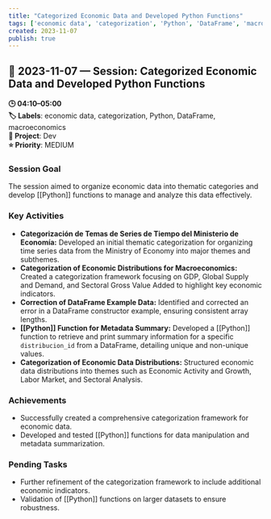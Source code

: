 ```yaml
---
title: "Categorized Economic Data and Developed Python Functions"
tags: ['economic data', 'categorization', 'Python', 'DataFrame', 'macroeconomics']
created: 2023-11-07
publish: true
---
```


## 📅 2023-11-07 — Session: Categorized Economic Data and Developed Python Functions

**🕒 04:10–05:00**  
**🏷️ Labels**: economic data, categorization, Python, DataFrame, macroeconomics  
**📂 Project**: Dev  
**⭐ Priority**: MEDIUM  


### Session Goal
The session aimed to organize economic data into thematic categories and develop [[Python]] functions to manage and analyze this data effectively.

### Key Activities
- **Categorización de Temas de Series de Tiempo del Ministerio de Economía:** Developed an initial thematic categorization for organizing time series data from the Ministry of Economy into major themes and subthemes.
- **Categorization of Economic Distributions for Macroeconomics:** Created a categorization framework focusing on GDP, Global Supply and Demand, and Sectoral Gross Value Added to highlight key economic indicators.
- **Correction of DataFrame Example Data:** Identified and corrected an error in a DataFrame constructor example, ensuring consistent array lengths.
- **[[Python]] Function for Metadata Summary:** Developed a [[Python]] function to retrieve and print summary information for a specific `distribucion_id` from a DataFrame, detailing unique and non-unique values.
- **Categorization of Economic Data Distributions:** Structured economic data distributions into themes such as Economic Activity and Growth, Labor Market, and Sectoral Analysis.

### Achievements
- Successfully created a comprehensive categorization framework for economic data.
- Developed and tested [[Python]] functions for data manipulation and metadata summarization.

### Pending Tasks
- Further refinement of the categorization framework to include additional economic indicators.
- Validation of [[Python]] functions on larger datasets to ensure robustness.
